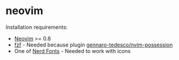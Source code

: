 # neovim
Installation requirements:
- [Neovim](https://github.com/gennaro-tedesco/nvim-possession) >= 0.8
- [fzf](https://github.com/junegunn/fzf) - Needed because plugin [gennaro-tedesco/nvim-possession](https://github.com/gennaro-tedesco/nvim-possession)
- One of [Nerd Fonts](https://github.com/ryanoasis/nerd-fonts) - Needed to work with icons
